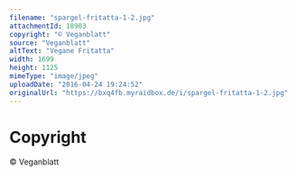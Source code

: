 ```yaml
---
filename: "spargel-fritatta-1-2.jpg"
attachmentId: 18903
copyright: "© Veganblatt"
source: "Veganblatt"
altText: "Vegane Fritatta"
width: 1699
height: 1125
mimeType: "image/jpeg"
uploadDate: "2016-04-24 19:24:52"
originalUrl: "https://bxq4fb.myraidbox.de/i/spargel-fritatta-1-2.jpg"
---
```


# Copyright

© Veganblatt
